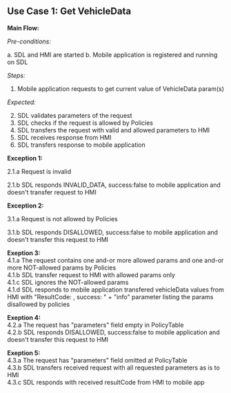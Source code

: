 ## Use Case 1: Get VehicleData

**Main Flow:**

_Pre-conditions:_

a. SDL and HMI are started
b. Mobile application is registered and running on SDL

_Steps:_

1. Mobile application requests to get current value of VehicleData param(s)  

_Expected:_

2. SDL validates parameters of the request
3. SDL checks if the request is allowed by Policies
4. SDL transfers the request with valid and allowed parameters to HMI
5. SDL receives response from HMI
6. SDL transfers response to mobile application  

**Exception 1:**

2.1.a Request is invalid

2.1.b SDL responds INVALID_DATA, success:false to mobile application and doesn't transfer request to HMI

**Exception 2:**

3.1.a Request is not allowed by Policies

3.1.b SDL responds DISALLOWED, success:false to mobile application and doesn't transfer this request to HMI

**Exeption 3:**  
4.1.a The request contains one and-or more allowed params and one and-or more NOT-allowed params by Policies  
4.1.b SDL transfer request to HMI with allowed params only  
4.1.c SDL ignores the NOT-allowed params  
4.1.d SDL responds to mobile application transfered vehicleData values from HMI with "ResultCode: <applicable-result-code>, success: <applicable flag>" + "info" parameter listing the params disallowed by policies  

**Exeption 4:**  
4.2.a The request has "parameters" field empty in PolicyTable  
4.2.b SDL responds DISALLOWED, success:false to mobile application and doesn't transfer this request to HMI 

**Exeption 5:**  
4.3.a The request has "parameters" field omitted at PolicyTable  
4.3.b SDL transfers received request with all requested parameters as is to HMI  
4.3.c SDL responds with received resultCode from HMI to mobile app

